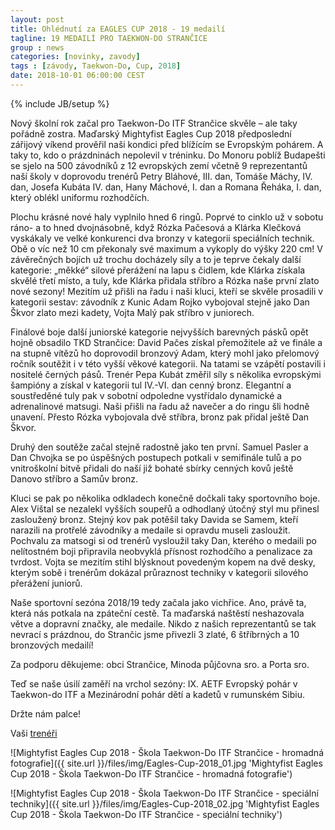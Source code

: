 ```yaml
---
layout: post
title: Ohlédnutí za EAGLES CUP 2018 - 19 medailí
tagline: 19 MEDAILÍ PRO TAEKWON-DO STRANČICE
group : news
categories: [novinky, zavody]
tags : [závody, Taekwon-Do, Cup, 2018]
date: 2018-10-01 06:00:00 CEST
---
```

{% include JB/setup %}

Nový školní rok začal pro Taekwon-Do ITF Strančice skvěle – ale taky pořádně zostra.
Maďarský Mightyfist Eagles Cup 2018 předposlední zářijový víkend prověřil naši kondici
před blížícím se Evropským pohárem. A taky to, kdo o prázdninách nepolevil v tréninku. Do
Monoru poblíž Budapešti se sjelo na 500 závodníků z 12 evropských zemí včetně 9
reprezentantů naší školy v doprovodu trenérů Petry Bláhové, III. dan, Tomáše Máchy, IV. dan,
Josefa Kubáta IV. dan, Hany Máchové, I. dan a Romana Řeháka, I. dan, který oblékl uniformu
rozhodčích.

Plochu krásné nové haly vyplnilo hned 6 ringů. Poprvé to cinklo už v sobotu ráno- a to hned
dvojnásobně, když Rózka Pačesová a Klárka Klečková vyskákaly ve velké konkurenci dva
bronzy v kategorii speciálních technik. Obě o víc než 10 cm překonaly své maximum a
vykoply do výšky 220 cm! V závěrečných bojích už trochu docházely síly a to je teprve
čekaly další kategorie: „měkké“ silové přerážení na lapu s čidlem, kde Klárka získala skvělé
třetí místo, a tuly, kde Klárka přidala stříbro a Rózka naše první zlato nové sezony!
Mezitím už přišli na řadu i naši kluci, kteří se skvěle prosadili v kategorii sestav: závodník z
Kunic Adam Rojko vybojoval stejně jako Dan Škvor zlato mezi kadety, Vojta Malý pak
stříbro v juniorech.

Finálové boje další juniorské kategorie nejvyšších barevných pásků opět hojně obsadilo TKD
Strančice: David Pačes získal přemožitele až ve finále a na stupně vítězů ho doprovodil
bronzový Adam, který mohl jako přelomový ročník soutěžit i v této vyšší věkové kategorii.
Na tatami se vzápětí postavili i nositelé černých pásů. Trenér Pepa Kubát změřil síly
s několika evropskými šampióny a získal v kategorii tul IV.-VI. dan cenný bronz.
Elegantní a soustředěné tuly pak v sobotní odpoledne vystřídalo dynamické a adrenalinové
matsugi. Naši přišli na řadu až navečer a do ringu šli hodně unavení. Přesto Rózka vybojovala
dvě stříbra, bronz pak přidal ještě Dan Škvor.

Druhý den soutěže začal stejně radostně jako ten první. Samuel Pasler a Dan Chvojka se po
úspěšných postupech potkali v semifinále tulů a po vnitroškolní bitvě přidali do naší již
bohaté sbírky cenných kovů ještě Danovo stříbro a Samův bronz.

Kluci se pak po několika odkladech konečně dočkali taky sportovního boje. Alex Vištal se
nezalekl vyšších soupeřů a odhodlaný útočný styl mu přinesl zasloužený bronz. Stejný kov
pak potěšil taky Davida se Samem, kteří narazili na protřelé závodníky a medaile si opravdu
museli zasloužit. Pochvalu za matsogi si od trenérů vysloužil taky Dan, kterého o medaili po
nelítostném boji připravila neobvyklá přísnost rozhodčího a penalizace za tvrdost.
Vojta se mezitím stihl blýsknout povedeným kopem na dvě desky, kterým sobě i trenérům
dokázal průraznost techniky v kategorii silového přerážení juniorů.

Naše sportovní sezóna 2018/19 tedy začala jako vichřice. Ano, právě ta, která nás potkala na
zpáteční cestě. Ta maďarská naštěstí neshazovala větve a dopravní značky, ale medaile. Nikdo
z našich reprezentantů se tak nevrací s prázdnou, do Strančic jsme přivezli 3 zlaté, 6
štříbrných a 10 bronzových medailí!

Za podporu děkujeme: obci Strančice, Minoda půjčovna sro. a Porta sro.

Teď se naše úsilí zaměří na vrchol sezóny: IX. AETF Evropský pohár v Taekwon-do ITF a
Mezinárodní pohár dětí a kadetů v rumunském Sibiu.

Držte nám palce!

Vaši [trenéři](/treneri)

![Mightyfist Eagles Cup 2018 - Škola Taekwon-Do ITF Strančice - hromadná fotografie]({{ site.url }}/files/img/Eagles-Cup-2018_01.jpg 'Mightyfist Eagles Cup 2018 - Škola Taekwon-Do ITF Strančice - hromadná fotografie')

![Mightyfist Eagles Cup 2018 - Škola Taekwon-Do ITF Strančice - speciální techniky]({{ site.url }}/files/img/Eagles-Cup-2018_02.jpg 'Mightyfist Eagles Cup 2018 - Škola Taekwon-Do ITF Strančice - speciální techniky')

[1]: http://taekwondo-strancice.cz/treneri/
